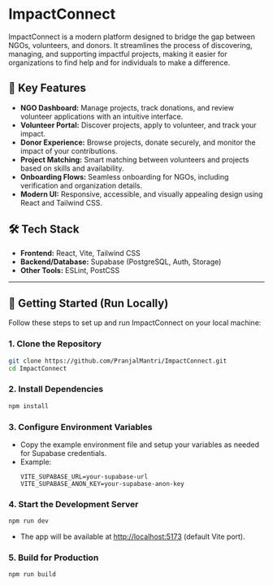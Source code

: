 # ImpactConnect

ImpactConnect is a modern platform designed to bridge the gap between NGOs, volunteers, and donors. It streamlines the process of discovering, managing, and supporting impactful projects, making it easier for organizations to find help and for individuals to make a difference.

## 🚀 Key Features

- **NGO Dashboard:** Manage projects, track donations, and review volunteer applications with an intuitive interface.
- **Volunteer Portal:** Discover projects, apply to volunteer, and track your impact.
- **Donor Experience:** Browse projects, donate securely, and monitor the impact of your contributions.
- **Project Matching:** Smart matching between volunteers and projects based on skills and availability.
- **Onboarding Flows:** Seamless onboarding for NGOs, including verification and organization details.
- **Modern UI:** Responsive, accessible, and visually appealing design using React and Tailwind CSS.

## 🛠️ Tech Stack

- **Frontend:** React, Vite, Tailwind CSS
- **Backend/Database:** Supabase (PostgreSQL, Auth, Storage)
- **Other Tools:** ESLint, PostCSS

---

## 🏁 Getting Started (Run Locally)

Follow these steps to set up and run ImpactConnect on your local machine:

### 1. Clone the Repository

```bash
git clone https://github.com/PranjalMantri/ImpactConnect.git
cd ImpactConnect
```

### 2. Install Dependencies

```bash
npm install
```

### 3. Configure Environment Variables

- Copy the example environment file and setup your variables as needed for Supabase credentials.
- Example:
  ```env
  VITE_SUPABASE_URL=your-supabase-url
  VITE_SUPABASE_ANON_KEY=your-supabase-anon-key
  ```

### 4. Start the Development Server

```bash
npm run dev
```

- The app will be available at [http://localhost:5173](http://localhost:5173) (default Vite port).

### 5. Build for Production

```bash
npm run build
```
